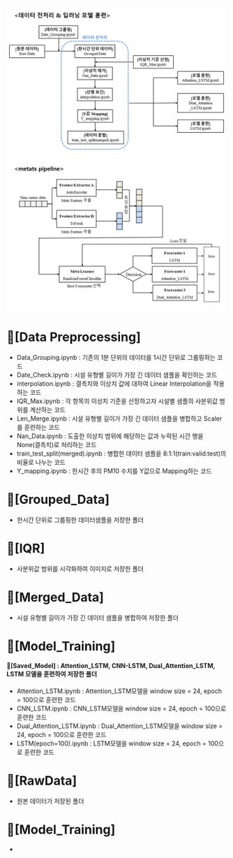 ![](./img1.png)
![](./img2.png)


# 📁[Data Preprocessing]
* Data_Grouping.ipynb : 기존의 1분 단위의 데이터를 1시간 단위로 그룹핑하는 코드
* Date_Check.ipynb : 시설 유형별 길이가 가장 긴 데이터 샘플을 확인하는 코드
* interpolation.ipynb : 결측치와 이상치 값에 대하여 Linear Interpolation을 적용하는 코드
* IQR_Max.ipynb : 각 항목의 이상치 기준을 산정하고자 시설별 샘플의 사분위값 범위를 계산하는 코드
* Len_Merge.ipynb : 시설 유형별 길이가 가장 긴 데이터 샘플을 병합하고 Scaler를 훈련하는 코드
* Nan_Data.ipynb : 도출한 이상치 범위에 해당하는 값과 누락된 시간 행을 None(결측치)로 처리하는 코드
* train_test_split(merged).ipynb : 병합한 데이터 샘플을 8:1:1(train:valid:test)의 비율로 나누는 코드
* Y_mapping.ipynb : 한시간 후의 PM10 수치를 Y값으로 Mapping하는 코드

# 📁[Grouped_Data]
* 한시간 단위로 그룹핑한 데이터샘플을 저장한 폴더

# 📁[IQR]
* 사분위값 범위를 시각화하여 이미지로 저장한 폴더

# 📁[Merged_Data]
* 시설 유형별 길이가 가장 긴 데이터 샘플을 병합하여 저장한 폴더

# 📁[Model_Training]
#### 📁[Saved_Model] : Attention_LSTM, CNN-LSTM, Dual_Attention_LSTM, LSTM 모델을 훈련하여 저장한 폴더
* Attention_LSTM.ipynb : Attention_LSTM모델을 window size = 24, epoch = 100으로 훈련한 코드
* CNN_LSTM.ipynb : CNN_LSTM모델을 window size = 24, epoch = 100으로 훈련한 코드
* Dual_Attention_LSTM.ipynb : Dual_Attention_LSTM모델을 window size = 24, epoch = 100으로 훈련한 코드
* LSTM(epoch=100).ipynb : LSTM모델을 window size = 24, epoch = 100으로 훈련한 코드

# 📁[RawData]
* 원본 데이터가 저장된 폴더 

# 📁[Model_Training]
*  


